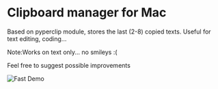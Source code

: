 # Clipboard manager for Mac
Based on pyperclip module, stores the last (2-8) copied texts.
Useful for text editing, coding...

Note:Works on text only... no smileys :(

Feel free to suggest possible improvements 

![Fast Demo](FastDemo.gif)
